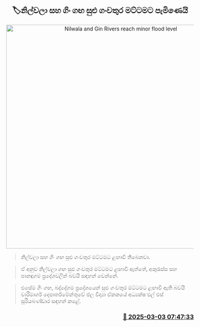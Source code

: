<p align='center'><b><h2 align='center' title='Nilwala and Gin Rivers reach minor flood level'>🏷නිල්වලා සහ ගිං ගඟ සුළු ගංවතුර මට්ටමට පැමිණෙයි</h2></b></p>
<p align='center'><img src='https://helakuru.sgp1.cdn.digitaloceanspaces.com/esana/images/lib/floods-w.jpg' width='600' alt='Nilwala and Gin Rivers reach minor flood level'></p>

> නිල්වලා සහ ගිං ගඟ සුළු ගංවතුර මට්ටමට ළඟාවී තිබෙනවා.

> ඒ අනුව නිල්වලා ගඟ සුළු ගංවතුර මට්ටමට ළඟාවී ඇත්තේ, අකුරැස්ස සහ පානඳුගම ප්‍රදේශවලින් බවයි සඳහන් වෙන්නේ.

> එසේම ගිං ගඟ, බද්දේගම ප්‍රදේශයෙන් සුළු ගංවතුර මට්ටමට ළඟාවී ඇති බවයි වාරිමාර්ග දෙපාර්තමේන්තුවේ ජල විද්‍යා ඒකකයේ අධ්‍යක්ෂ එල් එස් සූරියබණ්ඩාර සඳහන් කළේ.



<h3 align='right'><a href='https://www.helakuru.lk/esana/p/107956/'>📅 2025-03-03 07:47:33</a></h3>
